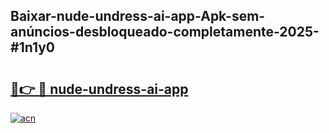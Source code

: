 ## Baixar-nude-undress-ai-app-Apk-sem-anúncios-desbloqueado-completamente-2025-#1n1y0

# <h2><a href="https://ainizakaria.my?title=nude-undress-ai-app&ref=20M">🔗👉 🔴 nude-undress-ai-app</a></h2>

[![acn](https://github.com/user-attachments/assets/0f9c940e-d8b0-45ae-aac7-cd30a18b3e1c)](https://ainizakaria.my?title=nude-undress-ai-app&ref=20M)

